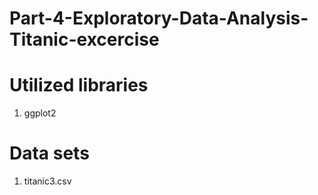 # Part-4-Exploratory-Data-Analysis-Titanic-excercise

# Utilized libraries
1. ggplot2

# Data sets
1. titanic3.csv 
